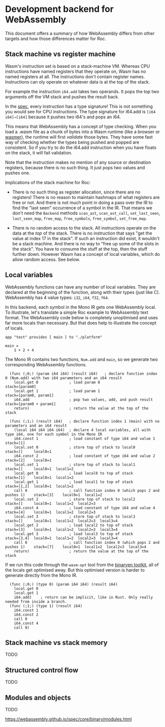 # Development backend for WebAssembly

This document offers a summary of how WebAssembly differs from other targets and how those differences matter for Roc.

## Stack machine vs register machine

Wasm's instruction set is based on a stack-machine VM. Whereas CPU instructions have named registers that they operate on, Wasm has no named registers at all. The instructions don't contain register names. Instructions can oly operate on whatever data is at the top of the stack.

For example the instruction `i64.add` takes two operands. It pops the top two arguments off the VM stack and pushes the result back.

In the [spec][spec-instructions], every instruction has a type signature! This is not something you would see for CPU instructions. The type signature for i64.add is `[i64 i64]→[i64]` because it pushes two i64's and pops an i64.

[spec-instructions]: https://webassembly.github.io/spec/core/appendix/index-instructions.html

This means that WebAssembly has a concept of type checking. When you load a .wasm file as a chunk of bytes into a Wasm runtime (like a browser or [wasmer](https://wasmer.io/)), the runtime will first _validate_ those bytes. They have some fast way of checking whether the types being pushed and popped are consistent. So if you try to do the i64.add instruction when you have floats on the stack, it will fail validation.

Note that the instruction makes no mention of any source or destination registers, because there is no such thing. It just pops two values and pushes one.


Implications of the stack machine for Roc:

- There is no such thing as register allocation, since there are no registers! There is no reason to maintain hashmaps of what registers are free or not. And there is not much point in doing a pass over the IR to find the "last seen" occurrence of a symbol in the IR. That means we don't need the `Backend` methods `scan_ast`, `scan_ast_call`, `set_last_seen`, `last_seen_map`, `free_map`, `free_symbols`, `free_symbol`, `set_free_map`.

- There is no random access to the stack. All instructions operate on the data at the _top_ of the stack. There is no instruction that says "get the value at index 17 in the stack". If such an instruction did exist, it wouldn't be a stack machine. And there is no way to "free up some of the slots in the stack". You have to consume the stuff at the top, then the stuff further down. However Wasm has a concept of local variables, which do allow random access. See below.

## Local variables

WebAssembly functions can have any number of local variables. They are declared at the beginning of the function, along with their types (just like C). WebAssembly has 4 value types: `i32`, `i64`, `f32`, `f64`.

In this backend, each symbol in the Mono IR gets one WebAssembly local. To illustrate, let's translate a simple Roc example to WebAssembly text format.
The WebAssembly code below is completely unoptimised and uses far more locals than necessary. But that does help to illustrate the concept of locals.

```
app "test" provides [ main ] to "./platform"

main =
    1 + 2 + 4
```

The Mono IR contains two functions, `Num.add` and `main`, so we generate two corresponding WebAssembly functions.

```
  (func (;0;) (param i64 i64) (result i64)   ; declare function index 0 (Num.add) with two i64 parameters and an i64 result
    local.get 0              ; load param 0                                    stack=[param0]
    local.get 1              ; load param 1                                    stack=[param0, param1]
    i64.add                  ; pop two values, add, and push result            stack=[param0 + param1]
    return)                  ; return the value at the top of the stack

  (func (;1;) (result i64)   ; declare function index 1 (main) with no parameters and an i64 result
    (local i64 i64 i64 i64)  ; declare 4 local variables, all with type i64, one for each symbol in the Mono IR
    i64.const 1              ; load constant of type i64 and value 1                stack=[1]
    local.set 0              ; store top of stack to local0                         stack=[]     local0=1
    i64.const 2              ; load constant of type i64 and value 2                stack=[2]    local0=1
    local.set 1              ; store top of stack to local1                         stack=[]     local0=1  local1=2
    local.get 0              ; load local0 to top of stack                          stack=[1]    local0=1  local1=2
    local.get 1              ; load local1 to top of stack                          stack=[1,2]  local0=1  local1=2
    call 0                   ; call function index 0 (which pops 2 and pushes 1)    stack=[3]    local0=1  local1=2
    local.set 2              ; store top of stack to local2                         stack=[]     local0=1  local1=2  local2=3
    i64.const 4              ; load constant of type i64 and value 4                stack=[4]    local0=1  local1=2  local2=3
    local.set 3              ; store top of stack to local3                         stack=[]     local0=1  local1=2  local2=3  local3=4
    local.get 2              ; load local2 to top of stack                          stack=[3]    local0=1  local1=2  local2=3  local3=4
    local.get 3              ; load local3 to top of stack                          stack=[3,4]  local0=1  local1=2  local2=3  local3=4
    call 0                   ; call function index 0 (which pops 2 and pushes 1)    stack=[7]    local0=1  local1=2  local2=3  local3=4
    return)                  ; return the value at the top of the stack
```

If we run this code through the `wasm-opt` tool from the [binaryen toolkit](https://github.com/WebAssembly/binaryen/wiki/Compiling-to-WebAssembly-with-Binaryen), all of the locals get optimised away. But this optimised version is harder to generate directly from the Mono IR.

```
  (func (;0;) (type 0) (param i64 i64) (result i64)
    local.get 0
    local.get 1
    i64.add)    ; return can be implicit, like in Rust. Only really needed from inside a branch.
  (func (;1;) (type 1) (result i64)
    i64.const 1
    i64.const 2
    call 0
    i64.const 4
    call 0)
```

## Stack machine vs stack memory
TODO

## Structured control flow
TODO

## Modules and objects
TODO

https://webassembly.github.io/spec/core/binary/modules.html
